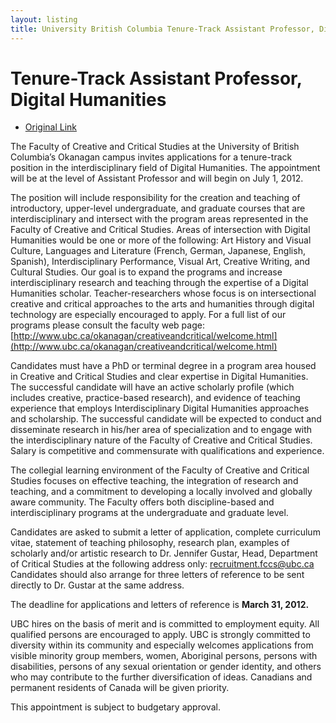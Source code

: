 ```yaml
---
layout: listing
title: University British Columbia Tenure-Track Assistant Professor, Digital Humanities
---
```



# Tenure-Track Assistant Professor, Digital Humanities

* [Original Link](http://www.ubc.ca/okanagan/hr/careers/faculty/tenuretrack.html#fccs)


The Faculty of Creative and Critical Studies at the University of British Columbia’s Okanagan campus invites applications for a tenure-track position in the interdisciplinary field of Digital Humanities. The appointment will be at the level of Assistant Professor and will begin on July 1, 2012. 

The position will include responsibility for the creation and teaching of introductory, upper-level undergraduate, and graduate courses that are interdisciplinary and intersect with the program areas represented in the Faculty of Creative and Critical Studies. Areas of intersection with Digital Humanities would be one or more of the following: Art History and Visual Culture, Languages and Literature (French, German, Japanese, English, Spanish), Interdisciplinary Performance, Visual Art, Creative Writing, and Cultural Studies. Our goal is to expand the programs and increase interdisciplinary research and teaching through the expertise of a Digital Humanities scholar. Teacher-researchers whose focus is on intersectional creative and critical approaches to the arts and humanities through digital technology are especially encouraged to apply. For a full list of our programs please consult the faculty web page: [http://www.ubc.ca/okanagan/creativeandcritical/welcome.html](http://www.ubc.ca/okanagan/creativeandcritical/welcome.html) 

Candidates must have a PhD or terminal degree in a program area housed in Creative and Critical Studies and clear expertise in Digital Humanities. The successful candidate will have an active scholarly profile (which includes creative, practice-based research), and evidence of teaching experience that employs Interdisciplinary Digital Humanities approaches and scholarship. The successful candidate will be expected to conduct and disseminate research in his/her area of specialization and to engage with the interdisciplinary nature of the Faculty of Creative and Critical Studies. Salary is competitive and commensurate with qualifications and experience. 

The collegial learning environment of the Faculty of Creative and Critical Studies focuses on effective teaching, the integration of research and teaching, and a commitment to developing a locally involved and globally aware community. The Faculty offers both discipline-based and interdisciplinary programs at the undergraduate and graduate level. 

Candidates are asked to submit a letter of application, complete curriculum vitae, statement of teaching philosophy, research plan, examples of scholarly and/or artistic research to Dr. Jennifer Gustar, Head, Department of Critical Studies at the following address only: recruitment.fccs@ubc.ca  Candidates should also arrange for three letters of reference to be sent directly to Dr. Gustar at the same address. 

The deadline for applications and letters of reference is **March 31, 2012.**

UBC hires on the basis of merit and is committed to employment equity. All qualified persons are encouraged to apply. UBC is strongly committed to diversity within its community and especially welcomes applications from visible minority group members, women, Aboriginal persons, persons with disabilities, persons of any sexual orientation or gender identity, and others who may contribute to the further diversification of ideas. Canadians and permanent residents of Canada will be given priority.

This appointment is subject to budgetary approval.
